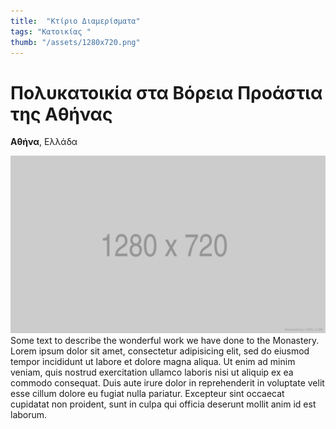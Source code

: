 ```yaml
---
title:  "Κτίριο Διαμερίσματα"
tags: "Κατοικίας "
thumb: "/assets/1280x720.png"
---
```


# Πολυκατοικία στα Βόρεια Προάστια της Αθήνας

**Αθήνα**, Ελλάδα

![My helpful screenshot](/assets/1280x720.png)
Some text to describe the wonderful work we have done to the Monastery. Lorem ipsum dolor sit amet, consectetur adipisicing elit, sed do eiusmod tempor incididunt ut labore et dolore magna aliqua. Ut enim ad minim veniam, quis nostrud exercitation ullamco laboris nisi ut aliquip ex ea commodo consequat. Duis aute irure dolor in reprehenderit in voluptate velit esse cillum dolore eu fugiat nulla pariatur. Excepteur sint occaecat cupidatat non proident, sunt in culpa qui officia deserunt mollit anim id est laborum.
